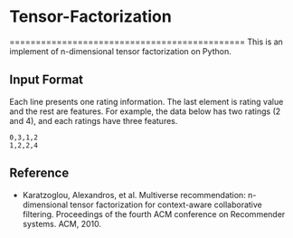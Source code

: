 # Tensor-Factorization
=============================================
This is an implement of n-dimensional tensor factorization on Python.

## Input Format
Each line presents one rating information. The last element is rating value and the rest are features. 
For example, the data below has two ratings (2 and 4), and each ratings have three features. 
```
0,3,1,2
1,2,2,4
```

## Reference
* Karatzoglou, Alexandros, et al. Multiverse recommendation: n-dimensional tensor factorization for context-aware collaborative filtering. Proceedings of the fourth ACM conference on Recommender systems. ACM, 2010.

